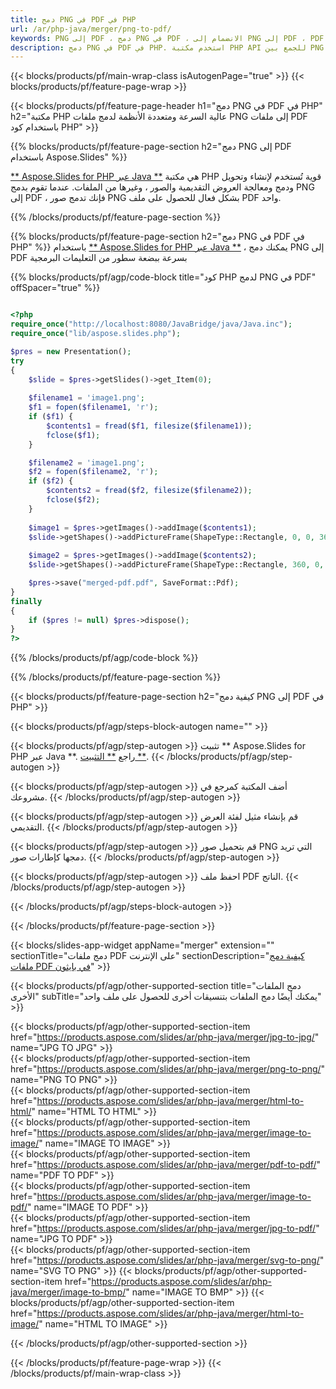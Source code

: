 ```yaml
---
title: دمج PNG في PDF في PHP
url: /ar/php-java/merger/png-to-pdf/
keywords: PNG إلى PDF ، دمج PNG في PDF ، الانضمام إلى PNG إلى PDF ، PDF ، PNG ، PHP API ، مكتبة PHP
description: دمج PNG في PDF في PHP. استخدم مكتبة PHP API للجمع بين PNG و PDF
---
```


{{< blocks/products/pf/main-wrap-class isAutogenPage="true" >}}
{{< blocks/products/pf/feature-page-wrap >}}

{{< blocks/products/pf/feature-page-header h1="دمج PNG في PDF في PHP" h2="مكتبة PHP عالية السرعة ومتعددة الأنظمة لدمج ملفات PNG إلى ملفات PDF باستخدام كود PHP" >}}

{{% blocks/products/pf/feature-page-section h2="دمج PNG إلى PDF باستخدام Aspose.Slides" %}}

[** Aspose.Slides for PHP عبر Java **](https://products.aspose.com/slides/ar/php-java/) هي مكتبة PHP قوية تُستخدم لإنشاء وتحويل ودمج ومعالجة العروض التقديمية والصور ، وغيرها من الملفات. عندما تقوم بدمج PNG إلى PDF ، فإنك تدمج صور PNG بشكل فعال للحصول على ملف PDF واحد.

{{% /blocks/products/pf/feature-page-section %}}




{{% blocks/products/pf/feature-page-section  h2="دمج PNG في PDF في PHP" %}}
باستخدام [** Aspose.Slides for PHP عبر Java **](https://products.aspose.com/slides/ar/php-java/) ، يمكنك دمج PNG إلى PDF بسرعة ببضعة سطور من التعليمات البرمجية

{{% blocks/products/pf/agp/code-block title="كود PHP لدمج PNG في PDF" offSpacer="true" %}}
```php

<?php
require_once("http://localhost:8080/JavaBridge/java/Java.inc");
require_once("lib/aspose.slides.php");

$pres = new Presentation();
try
{
    $slide = $pres->getSlides()->get_Item(0);
    
    $filename1 = 'image1.png';
    $f1 = fopen($filename1, 'r');
    if ($f1) {
        $contents1 = fread($f1, filesize($filename1));
        fclose($f1);
    }

    $filename2 = 'image1.png';
    $f2 = fopen($filename2, 'r');
    if ($f2) {
        $contents2 = fread($f2, filesize($filename2));
        fclose($f2);
    }
    
    $image1 = $pres->getImages()->addImage($contents1);
    $slide->getShapes()->addPictureFrame(ShapeType::Rectangle, 0, 0, 360, 540, $image1);
    
    $image2 = $pres->getImages()->addImage($contents2);
    $slide->getShapes()->addPictureFrame(ShapeType::Rectangle, 360, 0, 360, 540, $image2);

    $pres->save("merged-pdf.pdf", SaveFormat::Pdf);
}
finally
{
    if ($pres != null) $pres->dispose();
}
?>
```
{{% /blocks/products/pf/agp/code-block %}}

{{% /blocks/products/pf/feature-page-section %}}




{{< blocks/products/pf/feature-page-section  h2="كيفية دمج PNG إلى PDF في PHP" >}}


{{< blocks/products/pf/agp/steps-block-autogen name="" >}}


{{< blocks/products/pf/agp/step-autogen >}}
تثبيت ** Aspose.Slides for PHP عبر Java **. راجع [** التثبيت **](https://docs.aspose.com/slides/php-java/installation/).
{{< /blocks/products/pf/agp/step-autogen >}}

{{< blocks/products/pf/agp/step-autogen >}}
أضف المكتبة كمرجع في مشروعك.
{{< /blocks/products/pf/agp/step-autogen >}}

{{< blocks/products/pf/agp/step-autogen >}}
قم بإنشاء مثيل لفئة العرض التقديمي.
{{< /blocks/products/pf/agp/step-autogen >}}

{{< blocks/products/pf/agp/step-autogen >}}
قم بتحميل صور PNG التي تريد دمجها كإطارات صور.
{{< /blocks/products/pf/agp/step-autogen >}}

{{< blocks/products/pf/agp/step-autogen >}}
احفظ ملف PDF الناتج.
{{< /blocks/products/pf/agp/step-autogen >}}


{{< /blocks/products/pf/agp/steps-block-autogen >}}


{{< /blocks/products/pf/feature-page-section >}}




{{< blocks/slides-app-widget  appName="merger" extension="" sectionTitle="دمج ملفات PDF على الإنترنت" sectionDescription="[كيفية دمج ملفات PDF في بايثون](https://products.aspose.com/slides/ar/python-net/merge/pdf/)" >}}

{{< blocks/products/pf/agp/other-supported-section title="دمج الملفات الأخرى" subTitle="يمكنك أيضًا دمج الملفات بتنسيقات أخرى للحصول على ملف واحد" >}}

{{< blocks/products/pf/agp/other-supported-section-item href="https://products.aspose.com/slides/ar/php-java/merger/jpg-to-jpg/" name="JPG TO JPG" >}}  
{{< blocks/products/pf/agp/other-supported-section-item href="https://products.aspose.com/slides/ar/php-java/merger/png-to-png/" name="PNG TO PNG" >}}  
{{< blocks/products/pf/agp/other-supported-section-item href="https://products.aspose.com/slides/ar/php-java/merger/html-to-html/" name="HTML TO HTML" >}}  
{{< blocks/products/pf/agp/other-supported-section-item href="https://products.aspose.com/slides/ar/php-java/merger/image-to-image/" name="IMAGE TO IMAGE" >}}  
{{< blocks/products/pf/agp/other-supported-section-item href="https://products.aspose.com/slides/ar/php-java/merger/pdf-to-pdf/" name="PDF TO PDF" >}}  
{{< blocks/products/pf/agp/other-supported-section-item href="https://products.aspose.com/slides/ar/php-java/merger/image-to-pdf/" name="IMAGE TO PDF" >}}  
{{< blocks/products/pf/agp/other-supported-section-item href="https://products.aspose.com/slides/ar/php-java/merger/jpg-to-pdf/" name="JPG TO PDF" >}}  
{{< blocks/products/pf/agp/other-supported-section-item href="https://products.aspose.com/slides/ar/php-java/merger/svg-to-png/" name="SVG TO PNG" >}} 
{{< blocks/products/pf/agp/other-supported-section-item href="https://products.aspose.com/slides/ar/php-java/merger/image-to-bmp/" name="IMAGE TO BMP" >}} 
{{< blocks/products/pf/agp/other-supported-section-item href="https://products.aspose.com/slides/ar/php-java/merger/html-to-image/" name="HTML TO IMAGE" >}}  
  


{{< /blocks/products/pf/agp/other-supported-section >}}

{{< /blocks/products/pf/feature-page-wrap >}}
{{< /blocks/products/pf/main-wrap-class >}}